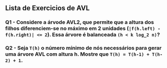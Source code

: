 ## Lista de Exercicios de AVL

### Q1 - Considere a árvode AVL2, que permite que a altura dos filhos diferenciem-se no máximo em 2 unidades (`|f(h.left) - f(h.right)| <= 2`). Essa árvore é balanceada `(h < k log_2 n)`?

### Q2 - Seja `T(h)` o número mínimo de nós necessários para gerar uma árvore AVL com altura h. Mostre que `T(h) = T(h-1) + T(h-2) + 1`.
